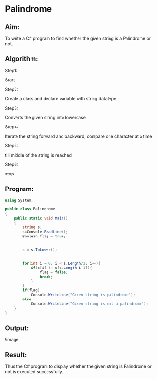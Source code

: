# Palindrome


## Aim:
To write a C# program to find whether the given string is a Palindrome or not.

## Algorithm:
Step1:

Start

Step2:

Create a class and declare variable with string datatype

Step3:

Converts the given string into lowercase

Step4:

Iterate the string forward and backward, compare one character at a time

Step5:

till middle of the string is reached

Step6:

stop



## Program:
```c#
using System;  
                      
public class Palindrome  
{  
    public static void Main()  
    {  
        string s;
        s=Console.ReadLine();
        Boolean flag = true;  
          
        
        s = s.ToLower();  
          
    
        for(int i = 0; i < s.Length/2; i++){  
            if(s[i] != s[s.Length-i-1]){  
                flag = false;  
                break;  
            }  
        }  
        if(flag)  
            Console.WriteLine("Given string is palindrome");  
        else  
            Console.WriteLine("Given string is not a palindrome");  
    }  
} 
```

## Output:
!image[](https://github.com/20004426-venkatesh/Palindrome/blob/main/exp%202%20c%23.jpg)

## Result:
Thus the C# program to display whether the given string is Palindrome or not is executed successfully.

